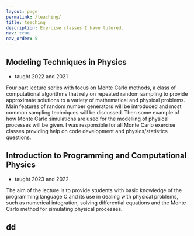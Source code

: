 ```yaml
---
layout: page
permalink: /teaching/
title: teaching
description: Exercise classes I have tutored.
nav: true
nav_order: 5
---
```


## Modeling Techniques in Physics
- taught 2022 and 2021

Four part lecture series with focus on Monte Carlo methods, a class of computational algorithms that rely on repeated random sampling to provide approximate solutions to a variety of mathematical and physical problems. Main features of random number generators will be introduced and most common sampling techniques will be discussed. Then some example of how Monte Carlo simulations are used for the modelling of physical processes will be given. I was responsible for all Monte Carlo exercise classes providing help on code development and physics/statistics questions.

## Introduction to Programming and Computational Physics
- taught 2023 and 2022

The aim of the lecture is to provide students with basic knowledge of the programming language C and its use in dealing with physical problems, such as numerical integration, solving differential equations and the Monte Carlo method for simulating physical processes.

## dd